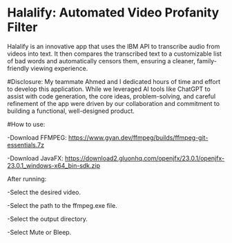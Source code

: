 # Halalify: Automated Video Profanity Filter
Halalify is an innovative app that uses the IBM API to transcribe audio from videos into text. It then compares the transcribed text to a customizable list of bad words and automatically censors them, ensuring a cleaner, family-friendly viewing experience.

#Disclosure:
My teammate Ahmed and I dedicated hours of time and effort to develop this application. While we leveraged AI tools like ChatGPT to assist with code generation, the core ideas, problem-solving, and careful refinement of the app were driven by our collaboration and commitment to building a functional, well-designed product.

#How to use:

-Download FFMPEG: https://www.gyan.dev/ffmpeg/builds/ffmpeg-git-essentials.7z

-Download JavaFX: https://download2.gluonhq.com/openjfx/23.0.1/openjfx-23.0.1_windows-x64_bin-sdk.zip

After running:

-Select the desired video.

-Select the path to the ffmpeg.exe file.

-Select the output directory.

-Select Mute or Bleep.
